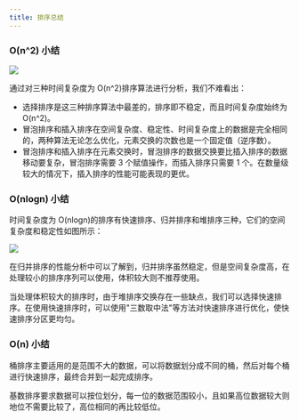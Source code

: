 ```yaml
---
title: 排序总结
---
```


### O(n^2) 小结

<Img w="500" src='https://cosmos-x.oss-cn-hangzhou.aliyuncs.com/20200730153551.png'/>

通过对三种时间复杂度为 O(n^2)排序算法进行分析，我们不难看出：

- 选择排序是这三种排序算法中最差的，排序即不稳定，而且时间复杂度始终为 O(n^2)。
- 冒泡排序和插入排序在空间复杂度、稳定性、时间复杂度上的数据是完全相同的，两种算法无论怎么优化，元素交换的次数也是一个固定值（逆序数）。
- 冒泡排序和插入排序在元素交换时，冒泡排序的数据交换要比插入排序的数据移动要复杂，冒泡排序需要 3 个赋值操作，而插入排序只需要 1 个。在数量级较大的情况下，插入排序的性能可能表现的更优。

### O(nlogn) 小结

时间复杂度为 O(nlogn)的排序有快速排序、归并排序和堆排序三种，它们的空间复杂度和稳定性如图所示：

<Img w="300" src='https://cosmos-x.oss-cn-hangzhou.aliyuncs.com/20200730153620.png'/>

在归并排序的性能分析中可以了解到，归并排序虽然稳定，但是空间复杂度高，在处理较小的排序序列可以使用，体积较大则不推荐使用。

当处理体积较大的排序时，由于堆排序交换存在一些缺点，我们可以选择快速排序。在使用快速排序时，可以使用"三数取中法"等方法对快速排序进行优化，使快速排序分区更均匀。

### O(n) 小结

桶排序主要适用的是范围不大的数据，可以将数据划分成不同的桶，然后对每个桶进行快速排序，最终合并到一起完成排序。

基数排序要求数据可以按位划分，每一位的数据范围较小，且如果高位数据较大则地位不需要比较了，高位相同的再比较低位。
